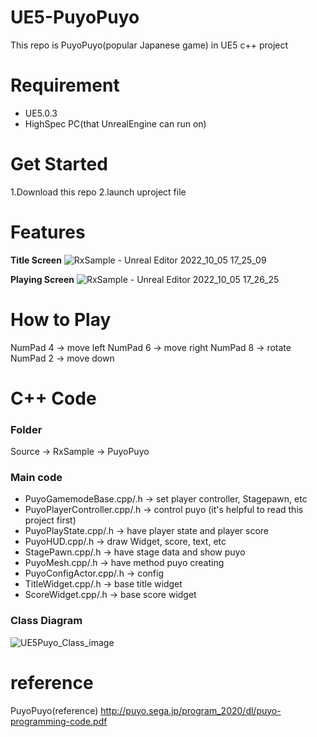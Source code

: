 # UE5-PuyoPuyo
This repo is PuyoPuyo(popular Japanese game) in UE5 c++ project

# Requirement
- UE5.0.3
- HighSpec PC(that UnrealEngine can run on)

# Get Started
1.Download this repo 
2.launch uproject file

# Features
**Title Screen**
![RxSample - Unreal Editor 2022_10_05 17_25_09](https://user-images.githubusercontent.com/65750938/194017048-a1401965-a4c2-4bf5-9c3b-8ea44ffc960d.png)


**Playing Screen**
![RxSample - Unreal Editor 2022_10_05 17_26_25](https://user-images.githubusercontent.com/65750938/194017100-31061439-79ea-4b38-bae1-1ed7f2b5a182.png)

# How to Play
NumPad 4 -> move left
NumPad 6 -> move right
NumPad 8 -> rotate
NumPad 2 -> move down

# C++ Code
### Folder
Source -> RxSample -> PuyoPuyo

### Main code
- PuyoGamemodeBase.cpp/.h -> set player controller, Stagepawn, etc
- PuyoPlayerController.cpp/.h -> control puyo (it's helpful to read this project first)
- PuyoPlayState.cpp/.h -> have player state and player score
- PuyoHUD.cpp/.h -> draw Widget, score, text, etc
- StagePawn.cpp/.h -> have stage data and show puyo
- PuyoMesh.cpp/.h -> have method puyo creating
- PuyoConfigActor.cpp/.h -> config
- TitleWidget.cpp/.h -> base title widget
- ScoreWidget.cpp/.h -> base score widget

### Class Diagram
![UE5Puyo_Class_image](https://user-images.githubusercontent.com/65750938/194014953-fcd6c7a3-a481-433f-9e8f-848160088be4.jpg)


# reference
PuyoPuyo(reference)
http://puyo.sega.jp/program_2020/dl/puyo-programming-code.pdf

